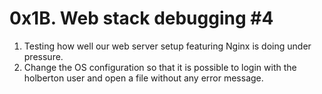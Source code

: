 <h1>0x1B. Web stack debugging #4</h1>
<ol>
<li>Testing how well our web server setup featuring Nginx is doing under pressure.</li>
<li>Change the OS configuration so that it is possible to login with the holberton user and open a file without any error message.</li>
</ol>
